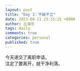 ```yaml
---
layout: post
title: "Day 3：不破不立"
date: 2023-09-11 23:33:25 +0800
author: 丘海东 
tags: daily
comments: true
categories: personal
published: true
---
```

今天递交了离职申请。  
注定了要离开，就干净利落。  

